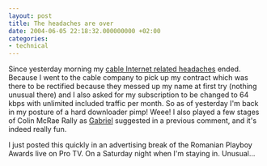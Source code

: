 ```yaml
---
layout: post
title: The headaches are over
date: 2004-06-05 22:18:32.000000000 +02:00
categories:
- technical
---
```

Since yesterday morning my <a href="http://www.rusiczki.net/2004/06/01/cabled-headaches/">cable Internet related headaches</a> ended. Because I went to the cable company to pick up my contract which was there to be rectified because they messed up my name at first try (nothing unusual there) and I also asked for my subscription to be changed to 64 kbps with unlimited included traffic per month. So as of yesterday I'm back in my posture of a hard downloader pimp! Weee! I also played a few stages of Colin McRae Rally as <a href="http://www.timbru.com">Gabriel</a> suggested in a previous comment, and it's indeed really fun.

I just posted this quickly in an advertising break of the Romanian Playboy Awards live on Pro TV. On a Saturday night when I'm staying in. Unusual...
